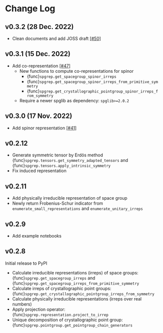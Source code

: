 # Change Log

## v0.3.2 (28 Dec. 2022)
- Clean documents and add JOSS draft [[#50]](https://github.com/spglib/spgrep/pull/50)

## v0.3.1 (15 Dec. 2022)

- Add co-representation [[#47]](https://github.com/spglib/spgrep/pull/47)
    - New functions to compute co-representations for spinor
        - {func}`spgrep.get_spacegroup_spinor_irreps`
        - {func}`spgrep.get_spacegroup_spinor_irreps_from_primitive_symmetry`
        - {func}`spgrep.get_crystallographic_pointgroup_spinor_irreps_from_symmetry`
    - Require a newer spglib as dependency: ``spglib>=2.0.2``


## v0.3.0 (17 Nov. 2022)
- Add spinor representation [[#41]](https://github.com/spglib/spgrep/pull/41)

## v0.2.12
- Generate symmetric tensor by Erdös method {func}`spgrep.tensors.get_symmetry_adapted_tensors` and {func}`spgrep.tensors.apply_intrinsic_symmetry`
- Fix induced representation

## v0.2.11
- Add physically irreducible representation of space group
- Newly return Frobenius-Schur indicator from `enumerate_small_representations` and `enumerate_unitary_irreps`

## v0.2.9
- Add example notebooks

## v0.2.8

Initial release to PyPI
- Calculate irreducible representations (irreps) of space groups: {func}`spgrep.get_spacegroup_irreps` and {func}`spgrep.get_spacegroup_irreps_from_primitive_symmetry`
- Calculate irreps of crystallographic point groups: {func}`spgrep.get_crystallographic_pointgroup_irreps_from_symmetry`
- Calculate physically irreducible representations (irreps over real numbers)
- Apply projection operator: {func}`spgrep.representation.project_to_irrep`
- Unique decomposition of crystallographic point group: {func}`spgrep.pointgroup.get_pointgroup_chain_generators`

